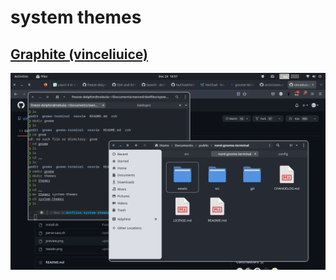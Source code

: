 # system themes

<h2><a href="https://github.com/vinceliuice/Graphite-gtk-theme">Graphite (vinceliuice)</a></h2>

![screenshot-graphite](Graphite.png)

